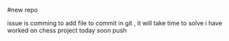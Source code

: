 #new repo 

issue is comming to add file to commit in git , it will take time to solve 
i have worked on chess project today soon push

